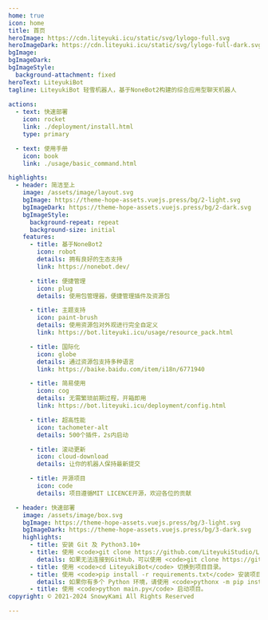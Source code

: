 ```yaml
---
home: true
icon: home
title: 首页
heroImage: https://cdn.liteyuki.icu/static/svg/lylogo-full.svg
heroImageDark: https://cdn.liteyuki.icu/static/svg/lylogo-full-dark.svg
bgImage:
bgImageDark:
bgImageStyle:
  background-attachment: fixed
heroText: LiteyukiBot
tagline: LiteyukiBot 轻雪机器人，基于NoneBot2构建的综合应用型聊天机器人
 
actions:
  - text: 快速部署
    icon: rocket
    link: ./deployment/install.html
    type: primary

  - text: 使用手册
    icon: book
    link: ./usage/basic_command.html

highlights:
  - header: 简洁至上
    image: /assets/image/layout.svg
    bgImage: https://theme-hope-assets.vuejs.press/bg/2-light.svg
    bgImageDark: https://theme-hope-assets.vuejs.press/bg/2-dark.svg
    bgImageStyle:
      background-repeat: repeat
      background-size: initial
    features:
      - title: 基于NoneBot2
        icon: robot
        details: 拥有良好的生态支持
        link: https://nonebot.dev/

      - title: 便捷管理
        icon: plug
        details: 使用包管理器，便捷管理插件及资源包

      - title: 主题支持
        icon: paint-brush
        details: 使用资源包对外观进行完全自定义
        link: https://bot.liteyuki.icu/usage/resource_pack.html

      - title: 国际化
        icon: globe
        details: 通过资源包支持多种语言
        link: https://baike.baidu.com/item/i18n/6771940

      - title: 简易使用
        icon: cog
        details: 无需繁琐前期过程，开箱即用
        link: https://bot.liteyuki.icu/deployment/config.html

      - title: 超高性能
        icon: tachometer-alt
        details: 500个插件，2s内启动

      - title: 滚动更新
        icon: cloud-download
        details: 让你的机器人保持最新提交

      - title: 开源项目
        icon: code
        details: 项目遵循MIT LICENCE开源，欢迎各位的贡献

  - header: 快速部署
    image: /assets/image/box.svg
    bgImage: https://theme-hope-assets.vuejs.press/bg/3-light.svg
    bgImageDark: https://theme-hope-assets.vuejs.press/bg/3-dark.svg
    highlights:
      - title: 安装 Git 及 Python3.10+
      - title: 使用 <code>git clone https://github.com/LiteyukiStudio/LiteyukiBot --depth=1</code> 以克隆项目至本地。
        details: 如果无法连接到GitHub，可以使用 <code>git clone https://gitee.com/snowykami/LiteyukiBot --depth=1</code>。
      - title: 使用 <code>cd LiteyukiBot</code> 切换到项目目录。
      - title: 使用 <code>pip install -r requirements.txt</code> 安装项目依赖。
        details: 如果你有多个 Python 环境，请使用 <code>pythonx -m pip install -r requirements.txt</code>。
      - title: 使用 <code>python main.py</code> 启动项目。
copyright: © 2021-2024 SnowyKami All Rights Reserved

---
```

